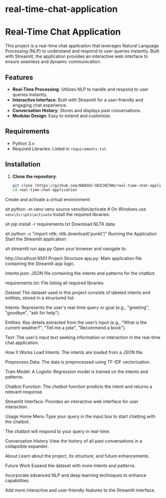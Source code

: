 # real-time-chat-application
# Real-Time Chat Application

This project is a real-time chat application that leverages Natural Language Processing (NLP) to understand and respond to user queries instantly. Built with Streamlit, the application provides an interactive web interface to ensure seamless and dynamic communication.

## Features

- **Real-Time Processing**: Utilizes NLP to handle and respond to user queries instantly.
- **Interactive Interface**: Built with Streamlit for a user-friendly and engaging chat experience.
- **Conversation History**: Stores and displays past conversations.
- **Modular Design**: Easy to extend and customize.

## Requirements

- Python 3.x
- Required Libraries: Listed in `requirements.txt`

## Installation

1. **Clone the repository**:
   ```sh
   git clone (https://github.com/BADUGU-SRICHETAN/real-time-chat-application)
   cd real-time-chat-application
Create and activate a virtual environment:

sh
python -m venv venv
source venv/bin/activate  # On Windows use `venv\Scripts\activate`
Install the required libraries:

sh
pip install -r requirements.txt
Download NLTK data:

sh
python -c "import nltk; nltk.download('punkt')"
Running the Application
Start the Streamlit application:

sh
streamlit run app.py
Open your browser and navigate to:

http://localhost:8501
Project Structure
app.py: Main application file containing the Streamlit app logic.

intents.json: JSON file containing the intents and patterns for the chatbot.

requirements.txt: File listing all required libraries.

Dataset
The dataset used in this project consists of labeled intents and entities, stored in a structured list:

Intents: Represents the user's real-time query or goal (e.g., "greeting", "goodbye", "ask for help").

Entities: Key details extracted from the user’s input (e.g., "What is the current weather?", "Tell me a joke", "Recommend a book").

Text: The user’s input text seeking information or interaction in the real-time chat application.

How It Works
Load Intents: The intents are loaded from a JSON file.

Preprocess Data: The data is preprocessed using TF-IDF vectorization.

Train Model: A Logistic Regression model is trained on the intents and patterns.

Chatbot Function: The chatbot function predicts the intent and returns a relevant response.

Streamlit Interface: Provides an interactive web interface for user interaction.

Usage
Home Menu
Type your query in the input box to start chatting with the chatbot.

The chatbot will respond to your query in real-time.

Conversation History
View the history of all past conversations in a collapsible expander.

About
Learn about the project, its structure, and future enhancements.

Future Work
Expand the dataset with more intents and patterns.

Incorporate advanced NLP and deep learning techniques to enhance capabilities.

Add more interactive and user-friendly features to the Streamlit interface.
